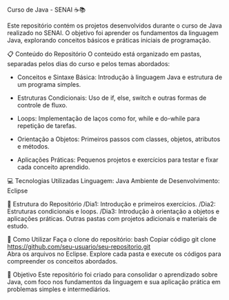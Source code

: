 Curso de Java - SENAI ☕📚

Este repositório contém os projetos desenvolvidos durante o curso de Java realizado no SENAI. O objetivo foi aprender os fundamentos da linguagem Java, explorando conceitos básicos e práticas iniciais de programação.

📋 Conteúdo do Repositório
O conteúdo está organizado em pastas, separadas pelos dias do curso e pelos temas abordados:

- Conceitos e Sintaxe Básica: Introdução à linguagem Java e estrutura de um programa simples.
  
- Estruturas Condicionais: Uso de if, else, switch e outras formas de controle de fluxo.
  
- Loops: Implementação de laços como for, while e do-while para repetição de tarefas.
  
- Orientação a Objetos: Primeiros passos com classes, objetos, atributos e métodos.
  
- Aplicações Práticas: Pequenos projetos e exercícios para testar e fixar cada conceito aprendido.

💻 Tecnologias Utilizadas
Linguagem: Java
Ambiente de Desenvolvimento: Eclipse

📁 Estrutura do Repositório
/Dia1: Introdução e primeiros exercícios.
/Dia2: Estruturas condicionais e loops.
/Dia3: Introdução à orientação a objetos e aplicações práticas.
Outras pastas com projetos adicionais e materiais de estudo.

🚀 Como Utilizar
Faça o clone do repositório:
bash
Copiar código
git clone https://github.com/seu-usuario/seu-repositorio.git  
Abra os arquivos no Eclipse.
Explore cada pasta e execute os códigos para compreender os conceitos abordados.

🎯 Objetivo
Este repositório foi criado para consolidar o aprendizado sobre Java, com foco nos fundamentos da linguagem e sua aplicação prática em problemas simples e intermediários.
